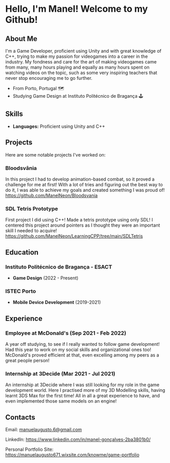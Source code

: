# Hello, I'm Manel! Welcome to my Github!

## About Me
I'm a Game Developer, proficient using Unity and with great knowledge of C++, trying to make my passion for videogames into a career in the industry. My fondness and care for the art of making videogames came from many, many hours playing and equally as many hours spent on watching videos on the topic, such as some very inspiring teachers that never stop encouraging me to go further.

- From Porto, Portugal 🗺
- Studying Game Design at Instituto Politécnico de Bragança 🕹️

## Skills
- **Languages:** Proficient using Unity and C++

## Projects
Here are some notable projects I've worked on:

### Bloodsvânia
In this project I had to develop animation-based combat, so it proved a challenge for me at first! With a lot of tries and figuring out the best way to do it, I was able to achieve my goals and created something I was proud of! https://github.com/ManelNeon/Bloodsvania

### SDL Tetris Prototype
First project I did using C++! Made a tetris prototype using only SDL! I centered this project around pointers as I thought they were an important skill I needed to acquire! https://github.com/ManelNeon/LearningCPP/tree/main/SDLTetris

## Education
### Instituto Politécnico de Bragança - ESACT
- **Game Design** (2022 - Present)

### ISTEC Porto
- **Mobile Device Development** (2019-2021)

## Experience

### Employee at McDonald's (Sep 2021 - Feb 2022)
A year off studying, to see if I really wanted to follow game development! Had this year to work on my social skills and organizational ones too! McDonald's proved efficient at that, even excelling among my peers as a great people person!

### Internship at 3Decide (Mar 2021 - Jul 2021)
An internship at 3Decide where I was still looking for my role in the game development world. Here I practised more of my 3D Modelling skills, having learnt 3DS Max for the first time! All in all a great experience to have, and even implemented those same models on an engine!

## Contacts

Email: manuelaugusto.6@gmail.com

LinkedIn: https://www.linkedin.com/in/manel-gonçalves-2ba3801b0/

Personal Portfolio Site: https://manuelaugusto671.wixsite.com/knowme/game-portfolio

